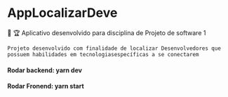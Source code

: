 # AppLocalizarDeve
🚀 🏆 Aplicativo desenvolvido para disciplina de Projeto de software 1 

```
Projeto desenvolvido com finalidade de localizar Desenvolvedores que possuem habilidades em tecnologiasespecíficas a se conectarem  
```

#### Rodar backend: yarn dev

#### Rodar Fronend: yarn start 
